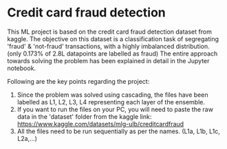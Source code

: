 # Credit card fraud detection

This ML project is based on the credit card fraud detection dataset from kaggle.
The objective on this dataset is a classification task of segregating 'fraud' & 'not-fraud' transactions, with a highly imbalanced distribution. (only 0.173% of 2.8L datapoints are labelled as fraud)
The entire approach towards solving the problem has been explained in detail in the Jupyter notebook.

Following are the key points regarding the project:
1) Since the problem was solved using cascading, the files have been labelled as L1, L2, L3, L4 representing each layer of the ensemble.
2) If you want to run the files on your PC, you will need to paste the raw data in the 'dataset' folder from the kaggle link: https://www.kaggle.com/datasets/mlg-ulb/creditcardfraud
3) All the files need to be run sequentially as per the names. (L1a, L1b, L1c, L2a,...)
